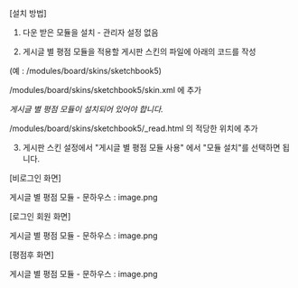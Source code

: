 [설치 방법]

1. 다운 받은 모듈을 설치 - 관리자 설정 없음

2. 게시글 별 평점 모듈을 적용할 게시판 스킨의 파일에 아래의 코드를 작성 

(예 : /modules/board/skins/sketchbook5)

 

/modules/board/skins/sketchbook5/skin.xml 에 추가

<var name="star_point" type="radio">
    <title>게시글 별 평점 모듈 사용</title>
    <description>게시글 별 평점 모듈이 설치되어 있어야 합니다.</description>
    <options value="">
        <title>모듈 설치 안됨(기본)</title>
    </options>
    <options value="Y">
        <title>모듈 설치</title>
    </options>
</var>

 


/modules/board/skins/sketchbook5/_read.html 의 적당한 위치에 추가

<include cond="!$mi->star_point ==''" target="/modules/starpoint/tpl/rating.html" />

 

3. 게시판 스킨 설정에서 "게시글 별 평점 모듈 사용" 에서 "모듈 설치"를 선택하면 됩니다.
 

[비로그인 화면]

게시글 별 평점 모듈 - 문하우스 : image.png

 

[로그인 회원 화면]

게시글 별 평점 모듈 - 문하우스 : image.png

 

[평점후 화면]

게시글 별 평점 모듈 - 문하우스 : image.png

